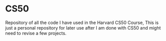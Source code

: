 # CS50
Repository of all the code I have used in the Harvard CS50 Course,
This is just a personal repository for later use after I am done with CS50 and might need to revise a few projects.
